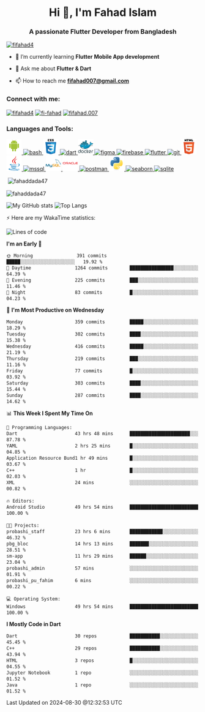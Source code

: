 <h1 align="center">Hi 👋, I'm Fahad Islam</h1>
<h3 align="center">A passionate Flutter Developer from Bangladesh</h3>

<p align="left"> <a href="https://twitter.com/fifahad4" target="blank"><img src="https://img.shields.io/twitter/follow/fifahad4?logo=twitter&style=for-the-badge" alt="fifahad4" /></a> </p>

- 🌱 I’m currently learning **Flutter Mobile App development**

- 💬 Ask me about **Flutter & Dart**

- 📫 How to reach me **fifahad007@gmail.com**

<h3 align="left">Connect with me:</h3>
<p align="left">
<a href="https://twitter.com/fifahad4" target="blank"><img align="center" src="https://raw.githubusercontent.com/rahuldkjain/github-profile-readme-generator/master/src/images/icons/Social/twitter.svg" alt="fifahad4" height="30" width="40" /></a>
<a href="https://linkedin.com/in/fi-fahad" target="blank"><img align="center" src="https://raw.githubusercontent.com/rahuldkjain/github-profile-readme-generator/master/src/images/icons/Social/linked-in-alt.svg" alt="fi-fahad" height="30" width="40" /></a>
<a href="https://fb.com/fifahad.007" target="blank"><img align="center" src="https://raw.githubusercontent.com/rahuldkjain/github-profile-readme-generator/master/src/images/icons/Social/facebook.svg" alt="fifahad.007" height="30" width="40" /></a>
</p>

<h3 align="left">Languages and Tools:</h3>
<p align="left"> <a href="https://developer.android.com" target="_blank" rel="noreferrer"> <img src="https://raw.githubusercontent.com/devicons/devicon/master/icons/android/android-original-wordmark.svg" alt="android" width="40" height="40"/> </a> <a href="https://www.gnu.org/software/bash/" target="_blank" rel="noreferrer"> <img src="https://www.vectorlogo.zone/logos/gnu_bash/gnu_bash-icon.svg" alt="bash" width="40" height="40"/> </a> <a href="https://www.w3schools.com/css/" target="_blank" rel="noreferrer"> <img src="https://raw.githubusercontent.com/devicons/devicon/master/icons/css3/css3-original-wordmark.svg" alt="css3" width="40" height="40"/> </a> <a href="https://dart.dev" target="_blank" rel="noreferrer"> <img src="https://www.vectorlogo.zone/logos/dartlang/dartlang-icon.svg" alt="dart" width="40" height="40"/> </a> <a href="https://www.docker.com/" target="_blank" rel="noreferrer"> <img src="https://raw.githubusercontent.com/devicons/devicon/master/icons/docker/docker-original-wordmark.svg" alt="docker" width="40" height="40"/> </a> <a href="https://www.figma.com/" target="_blank" rel="noreferrer"> <img src="https://www.vectorlogo.zone/logos/figma/figma-icon.svg" alt="figma" width="40" height="40"/> </a> <a href="https://firebase.google.com/" target="_blank" rel="noreferrer"> <img src="https://www.vectorlogo.zone/logos/firebase/firebase-icon.svg" alt="firebase" width="40" height="40"/> </a> <a href="https://flutter.dev" target="_blank" rel="noreferrer"> <img src="https://www.vectorlogo.zone/logos/flutterio/flutterio-icon.svg" alt="flutter" width="40" height="40"/> </a> <a href="https://git-scm.com/" target="_blank" rel="noreferrer"> <img src="https://www.vectorlogo.zone/logos/git-scm/git-scm-icon.svg" alt="git" width="40" height="40"/> </a> <a href="https://www.w3.org/html/" target="_blank" rel="noreferrer"> <img src="https://raw.githubusercontent.com/devicons/devicon/master/icons/html5/html5-original-wordmark.svg" alt="html5" width="40" height="40"/> </a> <a href="https://www.java.com" target="_blank" rel="noreferrer"> <img src="https://raw.githubusercontent.com/devicons/devicon/master/icons/java/java-original.svg" alt="java" width="40" height="40"/> </a> <a href="https://www.microsoft.com/en-us/sql-server" target="_blank" rel="noreferrer"> <img src="https://www.svgrepo.com/show/303229/microsoft-sql-server-logo.svg" alt="mssql" width="40" height="40"/> </a> <a href="https://www.mysql.com/" target="_blank" rel="noreferrer"> <img src="https://raw.githubusercontent.com/devicons/devicon/master/icons/mysql/mysql-original-wordmark.svg" alt="mysql" width="40" height="40"/> </a> <a href="https://www.oracle.com/" target="_blank" rel="noreferrer"> <img src="https://raw.githubusercontent.com/devicons/devicon/master/icons/oracle/oracle-original.svg" alt="oracle" width="40" height="40"/> </a> <a href="https://postman.com" target="_blank" rel="noreferrer"> <img src="https://www.vectorlogo.zone/logos/getpostman/getpostman-icon.svg" alt="postman" width="40" height="40"/> </a> <a href="https://www.python.org" target="_blank" rel="noreferrer"> <img src="https://raw.githubusercontent.com/devicons/devicon/master/icons/python/python-original.svg" alt="python" width="40" height="40"/> </a> <a href="https://seaborn.pydata.org/" target="_blank" rel="noreferrer"> <img src="https://seaborn.pydata.org/_images/logo-mark-lightbg.svg" alt="seaborn" width="40" height="40"/> </a> <a href="https://www.sqlite.org/" target="_blank" rel="noreferrer"> <img src="https://www.vectorlogo.zone/logos/sqlite/sqlite-icon.svg" alt="sqlite" width="40" height="40"/> </a> </p>

<p>&nbsp;<img align="center" src="https://github-readme-stats.vercel.app/api?username=fahaddada47&show_icons=true&locale=en" alt="fahaddada47" /></p>

<p><img align="center" src="https://github-readme-streak-stats.herokuapp.com/?user=fahaddada47&theme=dark" alt="fahaddada47" /></p>


![My GitHub stats](https://github-readme-stats.vercel.app/api?username=Fahaddada47&show_icons=true&theme=radical)
![Top Langs](https://github-readme-stats.vercel.app/api/top-langs/?username=Fahaddada47&layout=donut)


⚡ Here are my WakaTime statistics:

<!--START_SECTION:waka-->
![Lines of code](https://img.shields.io/badge/From%20Hello%20World%20I%27ve%20Written-1.1%20million%20lines%20of%20code-blue)

**I'm an Early 🐤** 

```text
🌞 Morning                391 commits         █████░░░░░░░░░░░░░░░░░░░░   19.92 % 
🌆 Daytime                1264 commits        ████████████████░░░░░░░░░   64.39 % 
🌃 Evening                225 commits         ███░░░░░░░░░░░░░░░░░░░░░░   11.46 % 
🌙 Night                  83 commits          █░░░░░░░░░░░░░░░░░░░░░░░░   04.23 % 
```
📅 **I'm Most Productive on Wednesday** 

```text
Monday                   359 commits         █████░░░░░░░░░░░░░░░░░░░░   18.29 % 
Tuesday                  302 commits         ████░░░░░░░░░░░░░░░░░░░░░   15.38 % 
Wednesday                416 commits         █████░░░░░░░░░░░░░░░░░░░░   21.19 % 
Thursday                 219 commits         ███░░░░░░░░░░░░░░░░░░░░░░   11.16 % 
Friday                   77 commits          █░░░░░░░░░░░░░░░░░░░░░░░░   03.92 % 
Saturday                 303 commits         ████░░░░░░░░░░░░░░░░░░░░░   15.44 % 
Sunday                   287 commits         ████░░░░░░░░░░░░░░░░░░░░░   14.62 % 
```


📊 **This Week I Spent My Time On** 

```text
💬 Programming Languages: 
Dart                     43 hrs 48 mins      ██████████████████████░░░   87.78 % 
YAML                     2 hrs 25 mins       █░░░░░░░░░░░░░░░░░░░░░░░░   04.85 % 
Application Resource Bund1 hr 49 mins        █░░░░░░░░░░░░░░░░░░░░░░░░   03.67 % 
C++                      1 hr                █░░░░░░░░░░░░░░░░░░░░░░░░   02.03 % 
XML                      24 mins             ░░░░░░░░░░░░░░░░░░░░░░░░░   00.82 % 

🔥 Editors: 
Android Studio           49 hrs 54 mins      █████████████████████████   100.00 % 

🐱‍💻 Projects: 
probashi_staff           23 hrs 6 mins       ████████████░░░░░░░░░░░░░   46.32 % 
pbg_bloc                 14 hrs 13 mins      ███████░░░░░░░░░░░░░░░░░░   28.51 % 
sm-app                   11 hrs 29 mins      ██████░░░░░░░░░░░░░░░░░░░   23.04 % 
probashi_admin           57 mins             ░░░░░░░░░░░░░░░░░░░░░░░░░   01.91 % 
probashi_pu_fahim        6 mins              ░░░░░░░░░░░░░░░░░░░░░░░░░   00.22 % 

💻 Operating System: 
Windows                  49 hrs 54 mins      █████████████████████████   100.00 % 
```

**I Mostly Code in Dart** 

```text
Dart                     30 repos            ███████████░░░░░░░░░░░░░░   45.45 % 
C++                      29 repos            ███████████░░░░░░░░░░░░░░   43.94 % 
HTML                     3 repos             █░░░░░░░░░░░░░░░░░░░░░░░░   04.55 % 
Jupyter Notebook         1 repo              ░░░░░░░░░░░░░░░░░░░░░░░░░   01.52 % 
Java                     1 repo              ░░░░░░░░░░░░░░░░░░░░░░░░░   01.52 % 
```




 Last Updated on 2024-08-30 @12:32:53 UTC
<!--END_SECTION:waka-->
